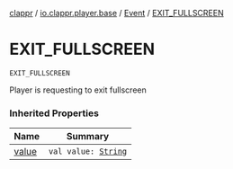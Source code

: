 [clappr](../../index.md) / [io.clappr.player.base](../index.md) / [Event](index.md) / [EXIT_FULLSCREEN](.)

# EXIT_FULLSCREEN

`EXIT_FULLSCREEN`

Player is requesting to exit fullscreen

### Inherited Properties

| Name | Summary |
|---|---|
| [value](value.md) | `val value: `[`String`](https://kotlinlang.org/api/latest/jvm/stdlib/kotlin/-string/index.html) |
